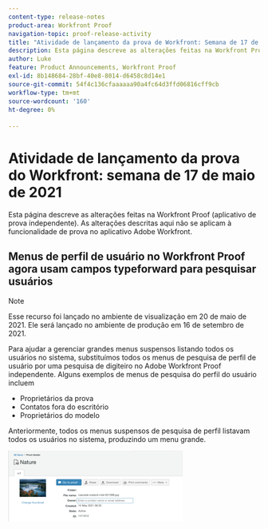 ```yaml
---
content-type: release-notes
product-area: Workfront Proof
navigation-topic: proof-release-activity
title: "Atividade de lançamento da prova de Workfront: Semana de 17 de maio de 2021"
description: Esta página descreve as alterações feitas na Workfront Proof (aplicativo de prova independente). As alterações descritas aqui não se aplicam à funcionalidade de prova no aplicativo Adobe Workfront.
author: Luke
feature: Product Announcements, Workfront Proof
exl-id: 8b148684-28bf-40e8-8014-d6458c8d14e1
source-git-commit: 54f4c136cfaaaaaa90a4fc64d3ffd06816cff9cb
workflow-type: tm+mt
source-wordcount: '160'
ht-degree: 0%

---
```


# Atividade de lançamento da prova do Workfront: semana de 17 de maio de 2021

Esta página descreve as alterações feitas na Workfront Proof (aplicativo de prova independente). As alterações descritas aqui não se aplicam à funcionalidade de prova no aplicativo Adobe Workfront.

## Menus de perfil de usuário no Workfront Proof agora usam campos typeforward para pesquisar usuários

>[!NOTE]
>
>Esse recurso foi lançado no ambiente de visualização em 20 de maio de 2021. Ele será lançado no ambiente de produção em 16 de setembro de 2021.

Para ajudar a gerenciar grandes menus suspensos listando todos os usuários no sistema, substituímos todos os menus de pesquisa de perfil de usuário por uma pesquisa de digiteiro no Adobe Workfront Proof independente. Alguns exemplos de menus de pesquisa do perfil do usuário incluem

* Proprietários da prova
* Contatos fora do escritório
* Proprietários do modelo

Anteriormente, todos os menus suspensos de pesquisa de perfil listavam todos os usuários no sistema, produzindo um menu grande.

![](assets/user-profile-typeahead-350x142.png)
